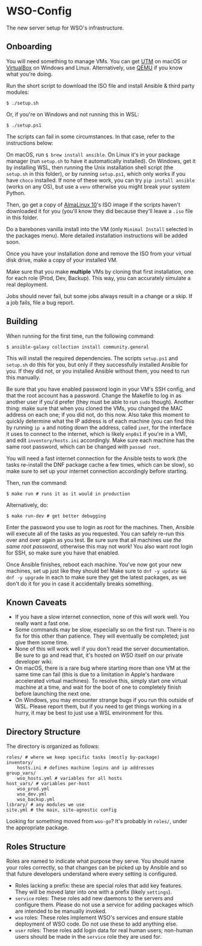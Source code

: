 # WSO-Config
The new server setup for WSO's infrastructure.

## Onboarding
You will need something to manage VMs. You can get [UTM](https://mac.getutm.app) on macOS or [VirtualBox](https://www.virtualbox.org) on Windows and Linux. Alternatively, use [QEMU](https://qemu.org) if you know what you're doing.

Run the short script to download the ISO file and install Ansible & third party modules:
``` shell
$ ./setup.sh
```
Or, if you're on Windows and not running this in WSL:
``` shell
$ ./setup.ps1 
```

The scripts can fail in some circumstances. In that case, refer to the instructions below:

On macOS, run `$ brew install ansible`. 
On Linux it's in your package manager (run `setup.sh` to have it automatically installed). 
On Windows, get it by installing WSL, then running the Unix installation shell script (the `setup.sh` in this folder), or by running `setup.ps1`, which only works if you have `choco` installed. 
If none of these work, you can try `pip install ansible` (works on any OS), but use a `venv` otherwise you might break your system Python.

Then, go get a copy of [AlmaLinux 10](https://almalinux.org)'s ISO image if the scripts haven't downloaded it for you (you'll know they did because they'll leave a `.iso` file in this folder. 

Do a barebones vanilla install into the VM (only `Minimal Install` selected in the packages menu). More detailed installation instructions will be added soon.

Once you have your installation done and remove the ISO from your virtual disk drive, make a copy of your installed VM. 

Make sure that you make **multiple** VMs by cloning that first installation, one for each role (Prod, Dev, Backup). This way, you can accurately simulate a real deployment. 

Jobs should never fail, but some jobs always result in a change or a skip. If a job fails, file a bug report.

## Building
When running for the first time, run the following command: 
``` shell
$ ansible-galaxy collection install community.general 
```
This will install the required dependencies. The scripts `setup.ps1` and `setup.sh` do this for you, but only if they successfully installed Ansible for you. If they did not, or you installed Ansible without them, you need to run this manually. 

Be sure that you have enabled password login in your VM's SSH config, and that the root account has a password. Change the Makefile to log in as another user if you'd prefer (they must be able to run `sudo` though). Another thing: make sure that when you cloned the VMs, you changed the MAC address on each one; if you did not, do this now. Also take this moment to quickly determine what the IP address is of each machine (you can find this by running `ip a` and noting down the address, called `inet`, for the interface it uses to connect to the internet, which is likely `enp0s1` if you're in a VM), and edit `inventory/hosts.ini` accordingly. Make sure each machine has the same root password, which can be changed with `passwd root`.

You will need a fast internet connection for the Ansible tests to work (the tasks re-install the DNF package cache a few times, which can be slow), so make sure to set up your internet connection accordingly before starting.

Then, run the command:
``` shell
$ make run # runs it as it would in production
``` 
Alternatively, do:
``` shell
$ make run-dev # get better debugging
```

Enter the password you use to login as root for the machines. Then, Ansible will execute all of the tasks as you requested. You can safely re-run this over and over again as you test. Be sure sure that all machines use *the same root password*, otherwise this may not work! You also want root login for SSH, so make sure you have that enabled.

Once Ansible finishes, reboot each machine. You've now got your new machines, set up just like they should be! Make sure to `dnf -y update && dnf -y upgrade` in each to make sure they get the latest packages, as we don't do it for you in case it accidentally breaks something.

## Known Caveats

- If you have a slow internet connection, none of this will work well. You really want a fast one.
- Some commands may be slow, especially so on the first run. There is no fix for this other than patience. They will eventually be completed; just give them some time.
- None of this will work well if you don't read the server documentation. Be sure to go and read that, it's hosted on WSO itself on our private developer wiki.
- On macOS, there is a rare bug where starting more than one VM at the same time can fail (this is due to a limitation in Apple's hardware accelerated virtual machines). To resolve this, simply start one virtual machine at a time, and wait for the boot of one to completely finish before launching the next one.
- On Windows, you may encounter strange bugs if you run this outside of WSL. Please report them, but if you need to get things working in a hurry, it may be best to just use a WSL environment for this.  

## Directory Structure
The directory is organized as follows:
``` shell
roles/ # where we keep specific tasks (mostly by-package)
inventory/
	hosts.ini # defines machine logins and ip addresses
group_vars/
	wso_hosts.yml # variables for all hosts
host_vars/ # variables per-host
	wso_prod.yml
	wso_dev.yml
	wso_backup.yml
library/ # any modules we use
site.yml # the main, site-agnostic config
```
Looking for something moved from `wso-go`? It's probably in `roles/`, under the appropriate package.

## Roles Structure
Roles are named to indicate what purpose they serve. You should name your roles correctly, so that changes can be picked up by Ansible and so that future developers understand where every setting is configured.
- Roles lacking a prefix: these are special roles that add key features. They will be moved later into one with a prefix (likely `settings`). 
- `service` roles: These roles add new daemons to the servers and configure them. Please do not use a service for adding packages which are intended to be manually invoked.
- `wso` roles: These roles implement WSO's services and ensure stable deployment of WSO code. Do not use these to add anything else.
- `user` roles: These roles add login data for real human users; non-human users should be made in the `service` role they are used for. 
